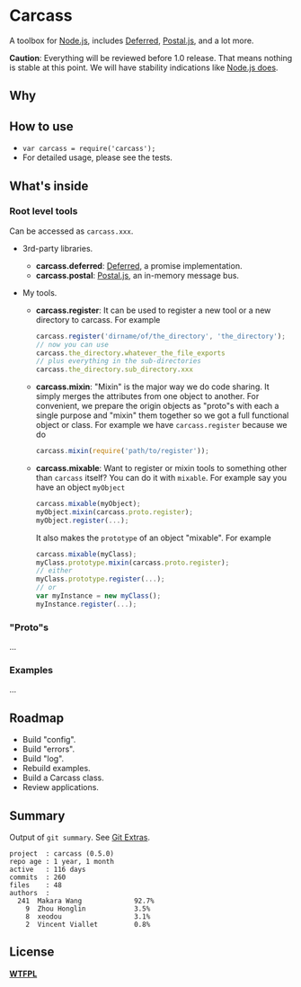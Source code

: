 # Carcass

A toolbox for [Node.js](http://nodejs.org/), includes [Deferred](https://github.com/medikoo/deferred), [Postal.js](https://github.com/postaljs/postal.js), and a lot more.

__Caution__: Everything will be reviewed before 1.0 release. That means nothing is stable at this point. We will have stability indications like [Node.js does](http://nodejs.org/api/documentation.html#documentation_stability_index).

## Why

## How to use

* `var carcass = require('carcass');`
* For detailed usage, please see the tests.

## What's inside

### Root level tools

Can be accessed as `carcass.xxx`.

* 3rd-party libraries.
    * __carcass.deferred__: [Deferred](https://github.com/medikoo/deferred), a promise implementation.
    * __carcass.postal__: [Postal.js](https://github.com/postaljs/postal.js), an in-memory message bus.

* My tools.
    * __carcass.register__: It can be used to register a new tool or a new directory to carcass. For example

        ```js
        carcass.register('dirname/of/the_directory', 'the_directory');
        // now you can use
        carcass.the_directory.whatever_the_file_exports
        // plus everything in the sub-directories
        carcass.the_directory.sub_directory.xxx
        ```

    * __carcass.mixin__: "Mixin" is the major way we do code sharing. It simply merges the attributes from one object to another. For convenient, we prepare the origin objects as "proto"s with each a single purpose and "mixin" them together so we got a full functional object or class. For example we have `carcass.register` because we do

        ```js
        carcass.mixin(require('path/to/register'));
        ```

    * __carcass.mixable__: Want to register or mixin tools to something other than `carcass` itself? You can do it with `mixable`. For example say you have an object `myObject`

        ```js
        carcass.mixable(myObject);
        myObject.mixin(carcass.proto.register);
        myObject.register(...);
        ```

        It also makes the `prototype` of an object "mixable". For example

        ```js
        carcass.mixable(myClass);
        myClass.prototype.mixin(carcass.proto.register);
        // either
        myClass.prototype.register(...);
        // or
        var myInstance = new myClass();
        myInstance.register(...);
        ```

### "Proto"s

...

### Examples

...

## Roadmap

* Build "config".
* Build "errors".
* Build "log".
* Rebuild examples.
* Build a Carcass class.
* Review applications.

## Summary

Output of `git summary`. See [Git Extras](https://github.com/visionmedia/git-extras).

```
project  : carcass (0.5.0)
repo age : 1 year, 1 month
active   : 116 days
commits  : 260
files    : 48
authors  :
  241  Makara Wang             92.7%
    9  Zhou Honglin            3.5%
    8  xeodou                  3.1%
    2  Vincent Viallet         0.8%
```

## License

__[WTFPL](http://en.wikipedia.org/wiki/WTFPL)__
